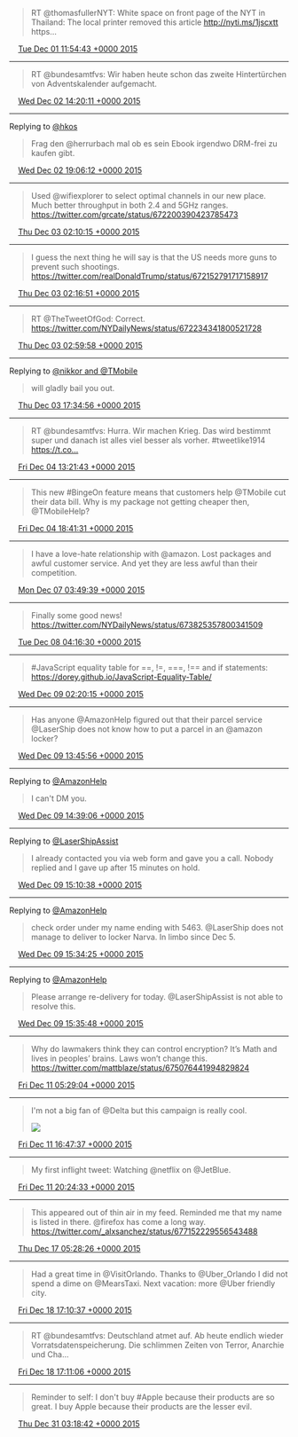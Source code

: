> RT @thomasfullerNYT: White space on front page of the NYT in Thailand: The local printer removed this article http://nyti.ms/1jscxtt https…

<img src="media/tweet.ico" width="12" /> [Tue Dec 01 11:54:43 +0000 2015](https://twitter.com/maiertech/status/671658682690727936)

----

> RT @bundesamtfvs: Wir haben heute schon das zweite Hintertürchen von Adventskalender aufgemacht.

<img src="media/tweet.ico" width="12" /> [Wed Dec 02 14:20:11 +0000 2015](https://twitter.com/maiertech/status/672057678722633729)

----

Replying to [@hkos](https://twitter.com/hkos/status/672119627040874496)

> Frag den @herrurbach mal ob es sein Ebook irgendwo DRM-frei zu kaufen gibt.

<img src="media/tweet.ico" width="12" /> [Wed Dec 02 19:06:12 +0000 2015](https://twitter.com/maiertech/status/672129658431938560)

----

> Used @wifiexplorer to select optimal channels in our new place. Much better throughput in both 2.4 and 5GHz ranges. https://twitter.com/grcate/status/672200390423785473

<img src="media/tweet.ico" width="12" /> [Thu Dec 03 02:10:15 +0000 2015](https://twitter.com/maiertech/status/672236371839475712)

----

> I guess the next thing he will say is that the US needs more guns to prevent such shootings. https://twitter.com/realDonaldTrump/status/672152791717158917

<img src="media/tweet.ico" width="12" /> [Thu Dec 03 02:16:51 +0000 2015](https://twitter.com/maiertech/status/672238032129564672)

----

> RT @TheTweetOfGod: Correct. https://twitter.com/NYDailyNews/status/672234341800521728

<img src="media/tweet.ico" width="12" /> [Thu Dec 03 02:59:58 +0000 2015](https://twitter.com/maiertech/status/672248883565764608)

----

Replying to [@nikkor and @TMobile](https://twitter.com/nikkor/status/672461015603412992)

> will gladly bail you out.

<img src="media/tweet.ico" width="12" /> [Thu Dec 03 17:34:56 +0000 2015](https://twitter.com/maiertech/status/672469076741103616)

----

> RT @bundesamtfvs: Hurra. Wir machen Krieg. Das wird bestimmt super und danach ist alles viel besser als vorher.
> #tweetlike1914 https://t.co…

<img src="media/tweet.ico" width="12" /> [Fri Dec 04 13:21:43 +0000 2015](https://twitter.com/maiertech/status/672767741238079492)

----

> This new #BingeOn feature means that customers help @TMobile cut their data bill. Why is my package not getting cheaper then, @TMobileHelp?

<img src="media/tweet.ico" width="12" /> [Fri Dec 04 18:41:31 +0000 2015](https://twitter.com/maiertech/status/672848220368838656)

----

> I have a love-hate relationship with @amazon. Lost packages and awful customer service. And yet they are less awful than their competition.

<img src="media/tweet.ico" width="12" /> [Mon Dec 07 03:49:39 +0000 2015](https://twitter.com/maiertech/status/673710939447930881)

----

> Finally some good news! https://twitter.com/NYDailyNews/status/673825357800341509

<img src="media/tweet.ico" width="12" /> [Tue Dec 08 04:16:30 +0000 2015](https://twitter.com/maiertech/status/674080084404396032)

----

> #JavaScript equality table for ==, !=, ===, !== and if statements: https://dorey.github.io/JavaScript-Equality-Table/

<img src="media/tweet.ico" width="12" /> [Wed Dec 09 02:20:15 +0000 2015](https://twitter.com/maiertech/status/674413214722035712)

----

> Has anyone @AmazonHelp figured out that their parcel service @LaserShip does not know how to put a parcel in an @amazon  locker?

<img src="media/tweet.ico" width="12" /> [Wed Dec 09 13:45:56 +0000 2015](https://twitter.com/maiertech/status/674585773174358016)

----

Replying to [@AmazonHelp](https://twitter.com/AmazonHelp/status/674596228999585794)

> I can't DM you.

<img src="media/tweet.ico" width="12" /> [Wed Dec 09 14:39:06 +0000 2015](https://twitter.com/maiertech/status/674599153872347136)

----

Replying to [@LaserShipAssist](https://twitter.com/LaserShipAssist/status/674604077611925504)

> I already contacted you via web form and gave you a call. Nobody replied and I gave up after 15 minutes on hold.

<img src="media/tweet.ico" width="12" /> [Wed Dec 09 15:10:38 +0000 2015](https://twitter.com/maiertech/status/674607090644721664)

----

Replying to [@AmazonHelp](https://twitter.com/AmazonHelp/status/674607948396654592)

> check order under my name ending with 5463. @LaserShip does not manage to deliver to locker Narva. In limbo since Dec 5.

<img src="media/tweet.ico" width="12" /> [Wed Dec 09 15:34:25 +0000 2015](https://twitter.com/maiertech/status/674613074184269824)

----

Replying to [@AmazonHelp](https://twitter.com/AmazonHelp/status/674607948396654592)

> Please arrange re-delivery for today. @LaserShipAssist is not able to resolve this.

<img src="media/tweet.ico" width="12" /> [Wed Dec 09 15:35:48 +0000 2015](https://twitter.com/maiertech/status/674613421569110016)

----

> Why do lawmakers think they can control encryption? It’s Math and lives in peoples’ brains. Laws won’t change this. https://twitter.com/mattblaze/status/675076441994829824

<img src="media/tweet.ico" width="12" /> [Fri Dec 11 05:29:04 +0000 2015](https://twitter.com/maiertech/status/675185509279363074)

----

> I'm not a big fan of @Delta but this campaign is really cool. 
> 
> ![](media/675356273290948608-CV9Y8wkUkAAu0NK.jpg)

<img src="media/tweet.ico" width="12" /> [Fri Dec 11 16:47:37 +0000 2015](https://twitter.com/maiertech/status/675356273290948608)

----

> My first inflight tweet: Watching @netflix on @JetBlue.

<img src="media/tweet.ico" width="12" /> [Fri Dec 11 20:24:33 +0000 2015](https://twitter.com/maiertech/status/675410866397810688)

----

> This appeared out of thin air in my feed. Reminded me that my name is listed in there. @firefox has come a long way. https://twitter.com/_alxsanchez/status/677152229556543488

<img src="media/tweet.ico" width="12" /> [Thu Dec 17 05:28:26 +0000 2015](https://twitter.com/maiertech/status/677359676502237185)

----

> Had a great time in @VisitOrlando. Thanks to @Uber_Orlando I did not spend a dime on @MearsTaxi. Next vacation: more @Uber friendly city.

<img src="media/tweet.ico" width="12" /> [Fri Dec 18 17:10:37 +0000 2015](https://twitter.com/maiertech/status/677898775420125185)

----

> RT @bundesamtfvs: Deutschland atmet auf. Ab heute endlich wieder Vorratsdatenspeicherung. Die schlimmen Zeiten von Terror, Anarchie und Cha…

<img src="media/tweet.ico" width="12" /> [Fri Dec 18 17:11:06 +0000 2015](https://twitter.com/maiertech/status/677898898313203712)

----

> Reminder to self: I don't buy #Apple because their products are so great. I buy Apple because their products are the lesser evil.

<img src="media/tweet.ico" width="12" /> [Thu Dec 31 03:18:42 +0000 2015](https://twitter.com/maiertech/status/682400458825142272)